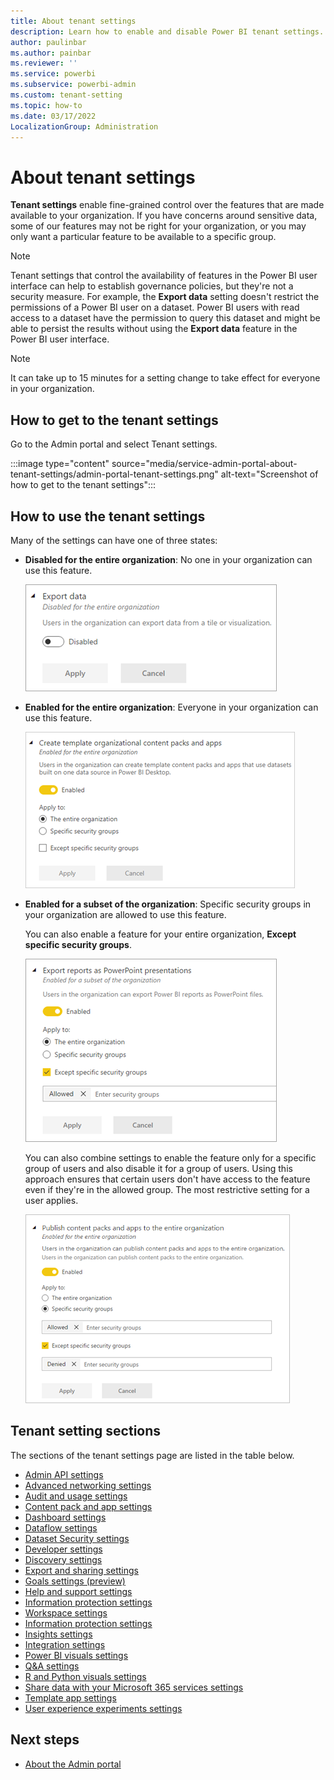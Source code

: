 ```yaml
---
title: About tenant settings
description: Learn how to enable and disable Power BI tenant settings.
author: paulinbar
ms.author: painbar
ms.reviewer: ''
ms.service: powerbi
ms.subservice: powerbi-admin
ms.custom: tenant-setting
ms.topic: how-to
ms.date: 03/17/2022
LocalizationGroup: Administration
---
```


# About tenant settings

**Tenant settings** enable fine-grained control over the features that are made available to your organization. If you have concerns around sensitive data, some of our features may not be right for your organization, or you may only want a particular feature to be available to a specific group.

> [!NOTE]
> Tenant settings that control the availability of features in the Power BI user interface can help to establish governance policies, but they're not a security measure. For example, the **Export data** setting doesn't restrict the permissions of a Power BI user on a dataset. Power BI users with read access to a dataset have the permission to query this dataset and might be able to persist the results without using the **Export data** feature in the Power BI user interface.

> [!NOTE]
> It can take up to 15 minutes for a setting change to take effect for everyone in your organization.

## How to get to the tenant settings

Go to the Admin portal and select Tenant settings.

:::image type="content" source="media/service-admin-portal-about-tenant-settings/admin-portal-tenant-settings.png" alt-text="Screenshot of how to get to the tenant settings":::

## How to use the tenant settings

Many of the settings can have one of three states:

* **Disabled for the entire organization**: No one in your organization can use this feature.

    ![Disabled all setting](media/service-admin-portal-about-tenant-settings/powerbi-admin-tenant-settings-disabled.png)

* **Enabled for the entire organization**: Everyone in your organization can use this feature.

    ![Enabled all setting](media/service-admin-portal-about-tenant-settings/powerbi-admin-tenant-settings-enabled.png)

* **Enabled for a subset of the organization**: Specific security groups in your organization are allowed to use this feature.

    You can also enable a feature for your entire organization, **Except specific security groups**.

    ![Enabled subset setting](media/service-admin-portal-about-tenant-settings/powerbi-admin-tenant-settings-enabled-except.png)

    You can also combine settings to enable the feature only for a specific group of users and also disable it for a group of users. Using this approach ensures that certain users don't have access to the feature even if they're in the allowed group. The most restrictive setting for a user applies.

    ![Enable except setting](media/service-admin-portal-about-tenant-settings/powerbi-admin-tenant-settings-enabled-except2.png)

## Tenant setting sections

The sections of the tenant settings page are listed in the table below.

* [Admin API settings](service-admin-portal-admin-api-settings.md)
* [Advanced networking settings](service-admin-portal-advanced-networking.md)
* [Audit and usage settings](service-admin-portal-audit-usage.md)
* [Content pack and app settings](service-admin-portal-content-pack-app.md)
* [Dashboard settings](service-admin-portal-dashboard.md)
* [Dataflow settings](service-admin-portal-dataflow.md)
* [Dataset Security settings](service-admin-portal-dataset-security.md)
* [Developer settings](service-admin-portal-developer.md)
* [Discovery settings](service-admin-portal-discovery.md)
* [Export and sharing settings](service-admin-portal-export-sharing.md)
* [Goals settings (preview)](service-admin-portal-goals-settings.md)
* [Help and support settings](service-admin-portal-help-support.md)
* [Information protection settings](service-admin-portal-information-protection.md)
* [Workspace settings](service-admin-portal-workspace.md)
* [Information protection settings](service-admin-portal-information-protection.md)
* [Insights settings](service-admin-portal-insights.md)
* [Integration settings](service-admin-portal-integration.md)
* [Power BI visuals settings](service-admin-portal-power-bi-visuals.md)
* [Q&A settings](service-admin-portal-qa.md)
* [R and Python visuals settings](service-admin-portal-r-python-visuals.md)
* [Share data with your Microsoft 365 services settings](service-admin-portal-share-data-microsoft-365-services.md)
* [Template app settings](service-admin-portal-template-app.md)
* [User experience experiments settings](service-admin-portal-user-experience-experiments.md)

## Next steps

* [About the Admin portal](service-admin-portal.md)